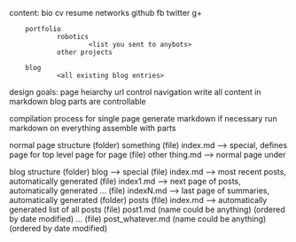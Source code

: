 content:
        bio
        cv
        resume
        networks
                github
                fb
                twitter
                g+
                
        portfolio
                robotics
                        <list you sent to anybots>
                other projects

        blog
                <all existing blog entries>

design goals:
        page heiarchy
        url control
        navigation
        write all content in markdown
        blog
        parts are controllable

compilation process for single page
  generate markdown if necessary
  run markdown on everything
  assemble with parts

normal page structure
  (folder) something
    (file) index.md --> special, defines page for top level page for <something> page
    (file) other thing.md --> normal page under <something>
    
blog structure
  (folder) blog --> special
    (file) index.md --> most recent posts, automatically generated
    (file) index1.md --> next page of posts, automatically generated
    ...
    (file) indexN.md --> last page of summaries, automatically generated
    (folder) posts
      (file) index.md --> automatically generated list of all posts
      (file) post1.md (name could be anything) (ordered by date modified)
      ...
      (file) post\_whatever.md (name could be anything) (ordered by date modified)

